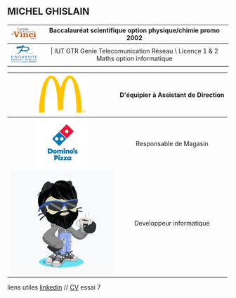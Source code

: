 ## MICHEL GHISLAIN 


| ![Image](lycée.png) | Baccalauréat scientifique option physique/chimie promo 2002  |
| :------------------: | :------------: |
| ![Image](univ.png)| \| IUT GTR Genie Telecomunication Réseau \ Licence 1 & 2 Maths option informatique |


|![Image](mc.png)|D'équipier à Assistant de Direction|
|:-------------:|:--------------------------: |
|![Image](dom.png)|Responsable de Magasin|
|![Image](cat.png)|Developpeur informatique|


 




liens utiles [linkedin](https://www.linkedin.com/in/ghislain-michel-31b024153/) // [CV](CV_Ghislain_Michel_M2i.docx) essai 7



 
 
